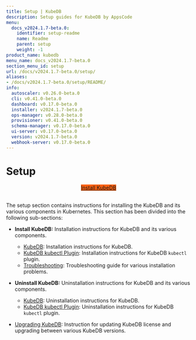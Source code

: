 ```yaml
---
title: Setup | KubeDB
description: Setup guides for KubeDB by AppsCode
menu:
  docs_v2024.1.7-beta.0:
    identifier: setup-readme
    name: Readme
    parent: setup
    weight: -1
product_name: kubedb
menu_name: docs_v2024.1.7-beta.0
section_menu_id: setup
url: /docs/v2024.1.7-beta.0/setup/
aliases:
- /docs/v2024.1.7-beta.0/setup/README/
info:
  autoscaler: v0.26.0-beta.0
  cli: v0.41.0-beta.0
  dashboard: v0.17.0-beta.0
  installer: v2024.1.7-beta.0
  ops-manager: v0.28.0-beta.0
  provisioner: v0.41.0-beta.0
  schema-manager: v0.17.0-beta.0
  ui-server: v0.17.0-beta.0
  version: v2024.1.7-beta.0
  webhook-server: v0.17.0-beta.0
---
```


# Setup

<div style="text-align: center;">
  <a class="button is-info is-medium is-active has-text-weight-normal" href="/docs/v2024.1.7-beta.0/setup/install/kubedb"  style="background:#FC6011; width: 18rem;">Install KubeDB</a>
</div>
<br>

The setup section contains instructions for installing the KubeDB and its various components in Kubernetes. This section has been divided into the following sub-sections:

- **Install KubeDB:** Installation instructions for KubeDB and its various components.
  - [KubeDB](/docs/v2024.1.7-beta.0/setup/install/kubedb): Installation instructions for KubeDB.
  - [KubeDB kubectl Plugin](/docs/v2024.1.7-beta.0/setup/install/kubectl_plugin): Installation instructions for KubeDB `kubectl` plugin.
  - [Troubleshooting](/docs/v2024.1.7-beta.0/setup/install/troubleshoting): Troubleshooting guide for various installation problems.

- **Uninstall KubeDB:** Uninstallation instructions for KubeDB and its various components.
  - [KubeDB](/docs/v2024.1.7-beta.0/setup/uninstall/kubedb): Uninstallation instructions for KubeDB.
  - [KubeDB kubectl Plugin](/docs/v2024.1.7-beta.0/setup/uninstall/kubectl_plugin): Uninstallation instructions for KubeDB `kubectl` plugin.
- [Upgrading KubeDB](/docs/v2024.1.7-beta.0/setup/upgrade/): Instruction for updating KubeDB license and upgrading between various KubeDB versions.
